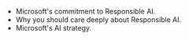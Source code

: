 - Microsoft's commitment to Responsible AI.
- Why you should care deeply about Responsible AI.
- Microsoft's AI strategy.
